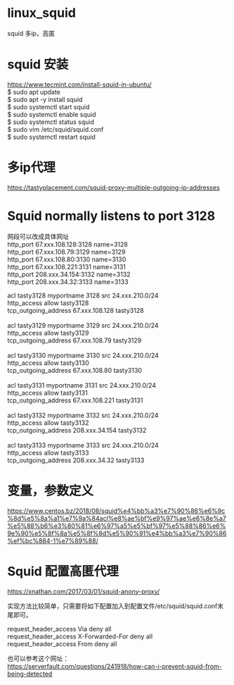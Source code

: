 # linux_squid
squid 多ip，高匿 <br>

# squid 安装 
https://www.tecmint.com/install-squid-in-ubuntu/<br>
$ sudo apt update<br>
$ sudo apt -y install squid<br>
$ sudo systemctl start squid<br>
$ sudo systemctl enable squid<br>
$ sudo systemctl status squid<br>
$ sudo vim /etc/squid/squid.conf<br>
$ sudo systemctl restart squid<br>


# 多ip代理
https://tastyplacement.com/squid-proxy-multiple-outgoing-ip-addresses <br>

# Squid normally listens to port 3128 
网段可以改成具体网址 <br>
http_port 67.xxx.108.128:3128 name=3128 <br>
http_port 67.xxx.108.79:3129 name=3129<br>
http_port 67.xxx.108.80:3130 name=3130<br>
http_port 67.xxx.108.221:3131 name=3131<br>
http_port 208.xxx.34.154:3132 name=3132<br>
http_port 208.xxx.34.32:3133 name=3133<br>

acl tasty3128 myportname 3128 src 24.xxx.210.0/24<br>
http_access allow tasty3128<br>
tcp_outgoing_address 67.xxx.108.128 tasty3128<br>
<br>
acl tasty3129 myportname 3129 src 24.xxx.210.0/24<br>
http_access allow tasty3129<br>
tcp_outgoing_address 67.xxx.108.79 tasty3129<br>
<br>
acl tasty3130 myportname 3130 src 24.xxx.210.0/24<br>
http_access allow tasty3130<br>
tcp_outgoing_address 67.xxx.108.80 tasty3130<br>
<br>
acl tasty3131 myportname 3131 src 24.xxx.210.0/24<br>
http_access allow tasty3131<br>
tcp_outgoing_address 67.xxx.108.221 tasty3131<br>
<br>
acl tasty3132 myportname 3132 src 24.xxx.210.0/24<br>
http_access allow tasty3132<br>
tcp_outgoing_address 208.xxx.34.154 tasty3132<br>
<br>
acl tasty3133 myportname 3133 src 24.xxx.210.0/24<br>
http_access allow tasty3133<br>
tcp_outgoing_address 208.xxx.34.32 tasty3133<br>

# 变量，参数定义
https://www.centos.bz/2018/08/squid%e4%bb%a3%e7%90%86%e6%9c%8d%e5%8a%a1%e7%9a%84acl%e8%ae%bf%e9%97%ae%e6%8e%a7%e5%88%b6%e3%80%81%e6%97%a5%e5%bf%97%e5%88%86%e6%9e%90%e5%8f%8a%e5%8f%8d%e5%90%91%e4%bb%a3%e7%90%86%ef%bc%884-1%e7%89%88/<br>

# Squid 配置高匿代理
https://xnathan.com/2017/03/01/squid-anony-proxy/ <br>

实现方法比较简单，只需要将如下配置加入到配置文件/etc/squid/squid.conf末尾即可。<br>

request_header_access Via deny all<br>
request_header_access X-Forwarded-For deny all<br>
request_header_access From deny all<br>

也可以参考这个网址：<br>
https://serverfault.com/questions/241918/how-can-i-prevent-squid-from-being-detected   <br>


